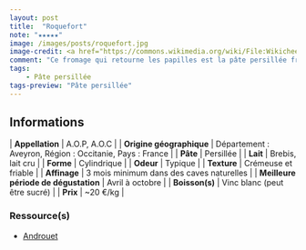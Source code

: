 ```yaml
---
layout: post
title:  "Roquefort"
note: "★★★★★"
image: /images/posts/roquefort.jpg
image-credit: <a href="https://commons.wikimedia.org/wiki/File:Wikicheese_-_Roquefort_-_20150417_-_002.jpg">Thesupermat</a>, <a href="https://creativecommons.org/licenses/by-sa/4.0">CC BY-SA 4.0</a>, via Wikimedia Commons
comment: "Ce fromage qui retourne les papilles est la pâte persillée française la plus connue ! Son goût est bien prononcé (il reste en bouche, n'ayons pas peur des mots), typique des pâtes persillées. Il fond sous le palais et on retrouvera également une touche salée sur la langue. C'est un incontournable sur un plateau de fromage pour changer du Stilton. Je le recommande aussi avec de la poire et de la noix pour une recette sucrée/salée."
tags:
    - Pâte persillée
tags-preview: "Pâte persillée"
---
```


## Informations

| **Appellation** | A.O.P, A.O.C |
| **Origine géographique** | Département : Aveyron, Région : Occitanie, Pays : France |
| **Pâte** | Persillée |
| **Lait** | Brebis, lait cru |
| **Forme** | Cylindrique |
| **Odeur** | Typique |
| **Texture** | Crémeuse et friable |
| **Affinage** | 3 mois minimum dans des caves naturelles |
| **Meilleure période de dégustation** | Avril à octobre |
| **Boisson(s)** | Vinc blanc (peut être sucré) |
| **Prix** | ~20 €/kg |

### Ressource(s)
* [Androuet](https://androuet.com/Roquefort-15.html)